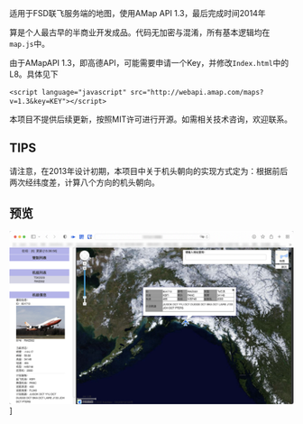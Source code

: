 适用于FSD联飞服务端的地图，使用AMap API 1.3，最后完成时间2014年

算是个人最古早的半商业开发成品。代码无加密与混淆，所有基本逻辑均在`map.js`中。

由于AMapAPI 1.3，即高德API，可能需要申请一个Key，并修改`Index.html`中的L8。具体见下

```
<script language="javascript" src="http://webapi.amap.com/maps?v=1.3&key=KEY"></script>
```

本项目不提供后续更新，按照MIT许可进行开源。如需相关技术咨询，欢迎联系。

## TIPS

请注意，在2013年设计初期，本项目中关于机头朝向的实现方式定为：根据前后两次经纬度差，计算八个方向的机头朝向。

## 预览

![snap.png](https://github.com/dextercai/FlightMap2014/blob/main/snap.png)]
